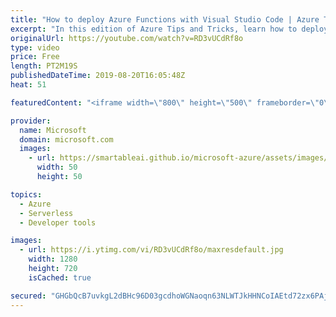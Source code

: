 ```yaml
---
title: "How to deploy Azure Functions with Visual Studio Code | Azure Tips and Tricks"
excerpt: "In this edition of Azure Tips and Tricks, learn how to deploy Azure Functions with Visual Studio Code. To deploy an Azure Function, open the command palette and type \"deploy function\".    For more tips and tricks, visit: http://azuredev.tips   Get started with 12 months of free services and $200 USD"
originalUrl: https://youtube.com/watch?v=RD3vUCdRf8o
type: video
price: Free
length: PT2M19S
publishedDateTime: 2019-08-20T16:05:48Z
heat: 51

featuredContent: "<iframe width=\"800\" height=\"500\" frameborder=\"0\" src=\"https://www.youtube.com/embed/RD3vUCdRf8o\" allow=\"accelerometer; autoplay; encrypted-media; gyroscope; picture-in-picture\" allowfullscreen></iframe>"

provider:
  name: Microsoft
  domain: microsoft.com
  images:
    - url: https://smartableai.github.io/microsoft-azure/assets/images/organizations/microsoft.com-50x50.jpg
      width: 50
      height: 50

topics:
  - Azure
  - Serverless
  - Developer tools

images:
  - url: https://i.ytimg.com/vi/RD3vUCdRf8o/maxresdefault.jpg
    width: 1280
    height: 720
    isCached: true

secured: "GHGbQcB7uvkgL2dBHc96D03gcdhoWGNaoqn63NLWTJkHHNCoIAEtd72zx6PAjpHHMgFu/59gG+PN/36d+yiJCnlmxX4wqv6j1Z9XoVx2dHRC5XnONfuKNuStqigg1yNosz+Ah904LJy4lwKXD+WTPGhDqL9FXKnBmCp8h/UxF2Bb1FWfPPqaoNjYYQ5vvkDFYokbbJrxSGPRsFL6LfWlQ857sXzyOpxu4TVowsSZ8VQFjsocS9fqzU47tfVaDx7CvxhmouL9RBFlKwqEunZ47ukMbs5dHX2QsrDCsNMYbVzr4VpJn25EEyCxIdxSKQLL9x0OJds/l6PGxFGcbNQU8yUHIHz7pdtLKCulIEgCLZuw20ng77bZETnQFN05WpXKk4n19Uh7UfUFVmQjbqdWq6rsGJfVqObOhtZ5IjgW9/g=;rsuPzQ1/Yxj2yJMRZPErqg=="
---
```


